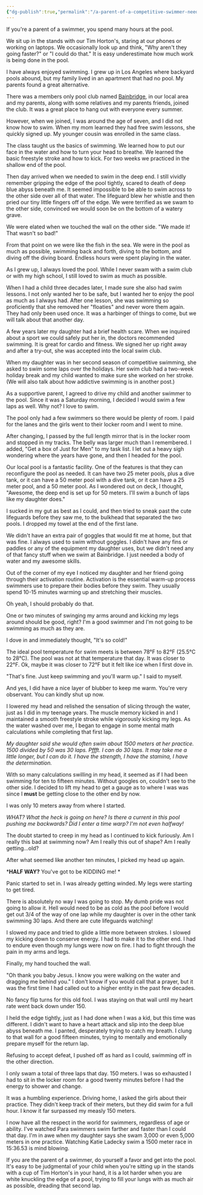 ```yaml
---
{"dg-publish":true,"permalink":"/a-parent-of-a-competitive-swimmer-needs-to-get-in-the-pool/"}
---
```




If you're a parent of a swimmer, you spend many hours at the pool. 

We sit up in the stands with our Tim Horton's, staring at our phones or working on laptops. We occasionally look up and think, "Why aren't they going faster?" or "I could do that." It is easy underestimate how much work is being done in the pool. 

I have always enjoyed swimming. I grew up in Los Angeles where backyard pools abound, but my family lived in an apartment that had no pool. My parents found a great alternative. 

There was a members only pool club named [Bainbridge](http://bainbridgeclub.org/the-club/swimming-pool/), in our local area and my parents, along with some relatives and my parents friends, joined the club. It was a great place to hang out with everyone every summer. 

However, when we joined, I was around the age of seven, and I did not know how to swim. When my mom learned they had free swim lessons, she quickly signed up. My younger cousin was enrolled in the same class. 

The class taught us the basics of swimming. We learned how to put our face in the water and how to turn your head to breathe. We learned the basic freestyle stroke and how to kick. For two weeks we practiced in the shallow end of the pool. 

Then day arrived when we needed to swim in the deep end. I still vividly remember gripping the edge of the pool tightly, scared to death of deep blue abyss beneath me. It seemed impossible to be able to swim across to the other side over all of that water. The lifeguard blew her whistle and then pried our tiny little fingers off of the edge. We were terrified as we swam to the other side, convinced we would soon be on the bottom of a watery grave. 

We were elated when we touched the wall on the other side. "We made it! That wasn't so bad!"

From that point on we were like the fish in the sea. We were in the pool as much as possible, swimming back and forth, diving to the bottom, and diving off the diving board. Endless hours were spent playing in the water. 

As I grew up, I always loved the pool. While I never swam with a swim club or with my high school, I still loved to swim as much as possible. 

When I had a child three decades later, I made sure she also had swim lessons. I not only wanted her to be safe, but I wanted her to enjoy the pool as much as I always had. After one lesson, she was swimming so proficiently that she removed her "floaties" and never wore them again. They had only been used once. It was a harbinger of things to come, but we will talk about that another day. 

A few years later my daughter had a brief health scare.  When we inquired about a sport we could safely put her in, the doctors recommended swimming. It is great for cardio and fitness. We signed her up right away and after a try-out, she was accepted into the local swim club. 

When my daughter was in her second season of competitive swimming, she asked to swim some laps over the holidays. Her swim club had a two-week holiday break and my child wanted to make sure she worked on her stroke. (We will also talk about how addictive swimming is in another post.)

As a supportive parent, I agreed to drive my child and another swimmer to the pool. Since it was a Saturday morning, I decided I would swim a few laps as well. Why not? I love to swim. 

The pool only had a few swimmers so there would be plenty of room. I paid for the lanes and the girls went to their locker room and I went to mine. 

After changing, I passed by the full length mirror that is in the locker room and stopped in my tracks. The belly was larger much than I remembered. I added, "Get a box of Just for Men" to my task list. I let out a heavy sigh wondering where the years have gone, and then I headed for the pool.

Our local pool is a fantastic facility. One of the features is that they can reconfigure the pool as needed. It can have two 25 meter pools, plus a dive tank, or it can have a 50 meter pool with a dive tank, or it can have a 25 meter pool, and a 50 meter pool. As I wondered out on deck, I thought, "Awesome, the deep end is set up for 50 meters. I'll swim a bunch of laps like my daughter does." 

I sucked in my gut as best as I could, and then tried to sneak past the cute lifeguards before they saw me, to the bulkhead that separated the two pools. I dropped my towel at the end of the first lane.  

We didn't have an extra pair of goggles that would fit me at home, but that was fine. I always used to swim without goggles. I didn't have any fins or paddles or any of the equipment my daughter uses, but we didn't need any of that fancy stuff when we swim at Bainbridge. I just needed a body of water and my awesome skills. 

Out of the corner of my eye I noticed my daughter and her friend going through their activation routine. Activation is the essential warm-up process swimmers use to prepare their bodies before they swim. They usually spend 10-15 minutes warming up and stretching their muscles. 

Oh yeah, I should probably do that. 

One or two minutes of swinging my arms around and kicking my legs around should be good, right? I'm a good swimmer and I'm not going to be swimming as much as they are. 

I dove in and immediately thought, "It's so cold!" 

The ideal pool temperature for swim meets is between 78°F to 82°F (25.5°C to 28°C). The pool was not at that temperature that day. It was closer to 22°F. Ok, maybe it was closer to 72°F but it felt like ice when I first dove in. 

"That's fine. Just keep swimming and you'll warm up." I said to myself. 

And yes, I did have a nice layer of blubber to keep me warm. You're very observant. You can kindly shut up now.

I lowered my head and relished the sensation of slicing through the water, just as I did in my teenage years. The muscle memory kicked in and I maintained a smooth freestyle stroke while vigorously kicking my legs. As the water washed over me, I began to engage in some mental math calculations while completing that first lap.

*My daughter said she would often swim about 1500 meters at her practice. 1500 divided by 50 was 30 laps. Pffft. I can do 30 laps. It may take me a little longer, but I can do it. I have the strength, I have the stamina, I have the determination.*  

With so many calculations swilling in my head, it seemed as if I had been swimming for ten to fifteen minutes. Without googles on,  couldn't see to the other side. I decided to lift my head to get a gauge as to where I was was since I **must** be getting close to the other end by now. 

I was only 10 meters away from where I started. 

*WHAT? What the heck is going on here? Is there a current in this pool pushing me backwards? Did I enter a time warp? I'm not even halfway!*

The doubt started to creep in my head as I continued to kick furiously. Am I really this bad at swimming now? Am I really this out of shape? Am I really getting...old? 

After what seemed like another ten minutes, I picked my head up again.

***HALF WAY?** You've got to be KIDDING me! *

Panic started to set in. I was already getting winded. My legs were starting to get tired. 

There is absolutely no way I was going to stop. My dumb pride was not going to allow it. Hell would need to be as cold as the pool before I would get out 3/4 of the way of one lap while my daughter is over in the other tank swimming 30 laps. And there are cute lifeguards watching!

I slowed my pace and tried to glide a little more between strokes. I slowed my kicking down to conserve energy. I had to make it to the other end. I had to endure even though my lungs were now on fire. I had to fight through the pain in my arms and legs. 

Finally, my hand touched the wall. 

"Oh thank you baby Jesus. I know you were walking on the water and dragging me behind you." I don't know if you would call that a prayer, but it was the first time I had called out to a higher entity in the past few decades. 

No fancy flip turns for this old fool. I was staying on that wall until my heart rate went back down under 150. 

I held the edge tightly, just as I had done when I was a kid, but this time was different. I didn't want to have a heart attack and slip into the deep blue abyss beneath me. I panted, desperately trying to catch my breath. I clung to that wall for a good fifteen minutes, trying to mentally and emotionally prepare myself for the return lap. 

Refusing to accept defeat, I pushed off as hard as I could, swimming off in the other direction. 

I only swam a total of three laps that day. 150 meters. I was so exhausted I had to sit in the locker room for a good twenty minutes before I had the energy to shower and change. 

It was a humbling experience. Driving home, I asked the girls about their practice. They didn't keep track of their meters, but they did swim for a full hour. I know it far surpassed my measly 150 meters.  

I now have all the respect in the world for swimmers, regardless of age or ability. I've watched Para swimmers swim farther and faster than I could that day. I'm in awe when my daughter says she swam 3,000 or even 5,000 meters in one practice. Watching Katie Ladecky swim a 1500 meter race in 15:36.53 is mind blowing. 

If you are the parent of a swimmer, do yourself a favor and get into the pool. It's easy to be judgmental of your child when you're sitting up in the stands with a cup of Tim Horton's in your hand, it is a lot harder when you are white knuckling the edge of a pool, trying to fill your lungs with as much air as possible, dreading that second lap. 


